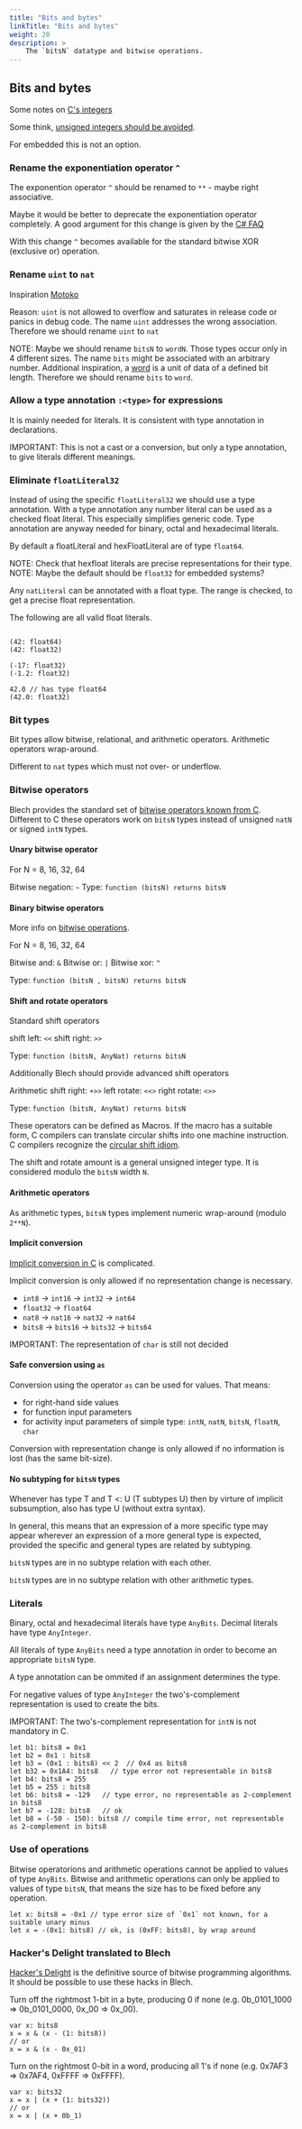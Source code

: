 ```yaml
---
title: "Bits and bytes"
linkTitle: "Bits and bytes"
weight: 20
description: >
    The `bitsN` datatype and bitwise operations.
---
```


## Bits and bytes

Some notes on [C's integers](https://blog.feabhas.com/2014/10/vulnerabilities-in-c-when-integers-go-bad/)

Some think, [unsigned integers should be avoided](https://www.learncpp.com/cpp-tutorial/unsigned-integers-and-why-to-avoid-them/).

For embedded this is not an option.

### Rename the exponentiation operator `^`

The exponention operator `^` should be renamed to `**` - maybe right associative.

Maybe it would be better to deprecate the exponentiation operator completely.
A good argument for this change is given by the [C# FAQ](https://devblogs.microsoft.com/csharpfaq/why-doesnt-c-have-a-power-operator/)

With this change `^` becomes available for the standard bitwise XOR (exclusive or) operation.

### Rename `uint` to `nat`

Inspiration [Motoko](https://sdk.dfinity.org/language-guide/index.html)

Reason: `uint` is not allowed to overflow and saturates in release code or panics in debug code.
The name `uint` addresses the wrong association.
Therefore we should rename `uint` to `nat`

NOTE: Maybe we should rename `bitsN` to `wordN`. 
Those types occur only in 4 different sizes. 
The name `bits` might be associated with an arbitrary number.
Additional inspiration, a [word](https://whatis.techtarget.com/definition/word) is a unit of data of a defined bit length.
Therefore we should rename `bits` to `word`.


### Allow a type annotation `:<type>` for expressions 

It is mainly needed for literals.
It is consistent with type annotation in declarations.

IMPORTANT: This is not a cast or a conversion, but only a type annotation, to give literals different meanings.

### Eliminate `floatLiteral32` 

Instead of using the specific `floatLiteral32` we should use a type annotation.
With a type annotation any number literal can be used as a checked float literal.
This especially simplifies generic code.
Type annotation are anyway needed for binary, octal and hexadecimal literals.

By default a floatLiteral and hexFloatLiteral are of type `float64`.

NOTE: Check that hexfloat literals are precise representations for their type.
NOTE: Maybe the default should be `float32` for embedded systems?

Any `natLiteral` can be annotated with a float type.
The range is checked, to get a precise float representation.

The following are all valid float literals.

```blech

(42: float64)
(42: float32)

(-17: float32)
(-1.2: float32)

42.0 // has type float64
(42.0: float32)
```

### Bit types

Bit types allow bitwise, relational, and arithmetic operators.
Arithmetic operators wrap-around.

Different to `nat` types which must not over- or underflow.

### Bitwise operators

Blech provides the standard set of [bitwise operators known from C](https://en.wikipedia.org/wiki/Bitwise_operations_in_C).
Different to C these operators work on `bitsN` types instead of unsigned `natN` or signed `intN` types.

#### Unary bitwise operator

For N = 8, 16, 32, 64

Bitwise negation: `~`
Type: `function (bitsN) returns bitsN`

#### Binary bitwise operators

More info on [bitwise operations](https://en.wikipedia.org/wiki/Bitwise_operation).

For N = 8, 16, 32, 64

Bitwise and: `&`
Bitwise or: `|`
Bitwise xor: `^`

Type: `function (bitsN , bitsN) returns bitsN`

#### Shift and rotate operators

Standard shift operators

shift left: `<<`
shift right: `>>`

Type: `function (bitsN, AnyNat) returns bitsN`

Additionally Blech should provide advanced shift operators

Arithmetic shift right: `+>>`
left rotate: `<<>`
right rotate: `<>>`

Type: `function (bitsN, AnyNat) returns bitsN`

These operators can be defined as Macros. 
If the macro has a suitable form, C compilers can translate circular shifts into one machine instruction.
C compilers recognize the [circular shift idiom](https://en.wikipedia.org/wiki/Circular_shift#Implementing_circular_shifts).

The shift and rotate amount is a general unsigned integer type. 
It is considered modulo the `bitsN` width `N`.

#### Arithmetic operators

As arithmetic types, `bitsN` types implement numeric wrap-around (modulo `2**N`).


#### Implicit conversion

[Implicit conversion in C](https://www.guru99.com/c-type-casting.html) is complicated.

Implicit conversion is only allowed if no representation change is necessary.

- `int8` -> `int16` -> `int32` -> `int64`
- `float32` -> `float64`
- `nat8` -> `nat16` -> `nat32` -> `nat64`
- `bits8` -> `bits16` -> `bits32` -> `bits64`

IMPORTANT: The representation of `char` is still not decided

#### Safe conversion using `as`

Conversion using the operator `as` can be used for values.
That means: 

- for right-hand side values
- for function input parameters
- for activity input parameters of simple type: `intN`, `natN`, `bitsN`, `floatN`, `char`

Conversion with representation change is only allowed if no information is lost (has the same bit-size).


#### No subtyping for `bitsN` types

Whenever <exp> has type T and T <: U (T subtypes U) then by virture of implicit subsumption, <exp> also has type U (without extra syntax).

In general, this means that an expression of a more specific type may appear wherever an expression of a more general type is expected, provided the specific and general types are related by subtyping.

`bitsN` types are in no subtype relation with each other.

`bitsN` types are in no subtype relation with other arithmetic types.

### Literals

Binary, octal and hexadecimal literals have type `AnyBits`.
Decimal literals have type `AnyInteger`.

All literals of type `AnyBits` need a type annotation in order to become an appropriate `bitsN` type.

A type annotation can be ommited if an assignment determines the type.

For negative values of type `AnyInteger` the two's-complement representation is used to create the bits.

IMPORTANT: The two's-complement representation for `intN` is not mandatory in C.

```blech
let b1: bits8 = 0x1
let b2 = 0x1 : bits8
let b3 = (0x1 : bits8) << 2  // 0x4 as bits8
let b32 = 0x1A4: bits8   // type error not representable in bits8
let b4: bits8 = 255
let b5 = 255 : bits8 
let b6: bits8 = -129   // type error, no representable as 2-complement in bits8
let b7 = -128: bits8   // ok
let b8 = (-50 - 150): bits8 // compile time error, not representable as 2-complement in bits8
```


### Use of operations

Bitwise operatorions and arithmetic operations cannot be applied to values of type `AnyBits`.
Bitwise and arithmetic operations can only be applied to values of type `bitsN`, that means the size has to be fixed before any operation.


```blech
let x: bits8 = -0x1 // type error size of `0x1` not known, for a suitable unary minus
let x = -(0x1: bits8) // ok, is (0xFF: bits8), by wrap around
```


### Hacker's Delight translated to Blech

[Hacker's Delight](https://en.wikipedia.org/wiki/Hacker%27s_Delight) is the definitive source of bitwise programming algorithms. 
It should be possible to use these hacks in Blech.

Turn off the rightmost 1-bit in a byte, producing 0 if none (e.g. 0b_0101_1000 => 0b_0101_0000, 0x_00 => 0x_00).

```blech
var x: bits8
x = x & (x - (1: bits8))
// or
x = x & (x - 0x_01)
```

Turn on the rightmost 0-bit in a word, producing all 1's if none (e.g. 0x7AF3 => 0x7AF4, 0xFFFF => 0xFFFF).

```blech
var x: bits32
x = x | (x + (1: bits32))
// or
x = x | (x + 0b_1)
```

